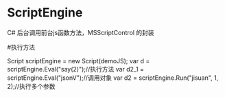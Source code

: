 # ScriptEngine
C# 后台调用前台js函数方法，MSScriptControl 的封装

#执行方法


Script scriptEngine = new Script(demoJS);
var d = scriptEngine.Eval("say(2)");//执行方法
var d2_1 = scriptEngine.Eval("jsonV");//调用对象
var d2 = scriptEngine.Run("jisuan", 1, 2);//执行多个参数
